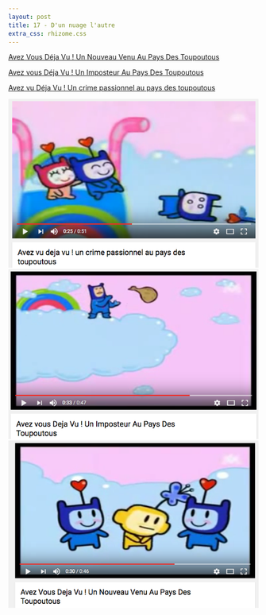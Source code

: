 ```yaml
---
layout: post
title: 17 - D'un nuage l'autre
extra_css: rhizome.css
---
```


<a href="https://www.youtube.com/watch?v=ctCrNFmVOHQ">Avez Vous D&eacute;ja Vu ! Un Nouveau Venu Au Pays Des Toupoutous</a>
 
<a href="https://www.youtube.com/watch?v=Ugg6Pf0R6eo">Avez vous D&eacute;ja Vu ! Un Imposteur Au Pays Des Toupoutous</a>
 
 
<a href="https://www.youtube.com/watch?v=I8Qu7_unkg4">Avez vu D&eacute;ja Vu ! Un crime passionnel au pays des toupoutous</a>

<img src="/img/17.crime-passionnel.png"/>
 
 <img src="/img/17.imposteur.png"/>

 <img src="/img/17.nouveau venu.png"/>
 
